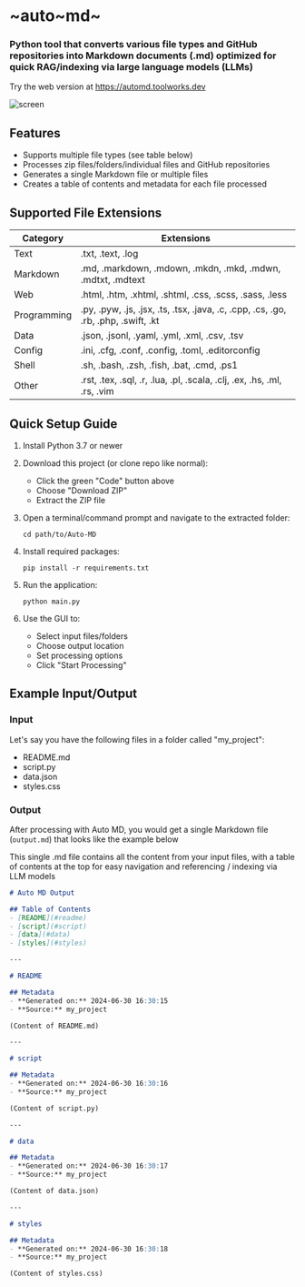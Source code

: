 # ~auto~md~

### Python tool that converts various file types and GitHub repositories into Markdown documents (.md) optimized for quick RAG/indexing via large language models (LLMs)

Try the web version at https://automd.toolworks.dev

![screen](auto-md-gui-screen.png)

## Features

- Supports multiple file types (see table below)
- Processes zip files/folders/individual files and GitHub repositories
- Generates a single Markdown file or multiple files
- Creates a table of contents and metadata for each file processed

## Supported File Extensions

| Category | Extensions |
|----------|------------|
| Text | .txt, .text, .log |
| Markdown | .md, .markdown, .mdown, .mkdn, .mkd, .mdwn, .mdtxt, .mdtext |
| Web | .html, .htm, .xhtml, .shtml, .css, .scss, .sass, .less |
| Programming | .py, .pyw, .js, .jsx, .ts, .tsx, .java, .c, .cpp, .cs, .go, .rb, .php, .swift, .kt |
| Data | .json, .jsonl, .yaml, .yml, .xml, .csv, .tsv |
| Config | .ini, .cfg, .conf, .config, .toml, .editorconfig |
| Shell | .sh, .bash, .zsh, .fish, .bat, .cmd, .ps1 |
| Other | .rst, .tex, .sql, .r, .lua, .pl, .scala, .clj, .ex, .hs, .ml, .rs, .vim |

## Quick Setup Guide

1. Install Python 3.7 or newer

2. Download this project (or clone repo like normal):
   - Click the green "Code" button above
   - Choose "Download ZIP"
   - Extract the ZIP file

3. Open a terminal/command prompt and navigate to the extracted folder:
   ```
   cd path/to/Auto-MD
   ```

4. Install required packages:
   ```
   pip install -r requirements.txt
   ```

5. Run the application:
   ```
   python main.py
   ```

6. Use the GUI to:
   - Select input files/folders
   - Choose output location
   - Set processing options
   - Click "Start Processing"

## Example Input/Output

### Input

Let's say you have the following files in a folder called "my_project":

- README.md
- script.py
- data.json
- styles.css

### Output

After processing with Auto MD, you would get a single Markdown file (`output.md`) that looks like the example below

This single .md file contains all the content from your input files, with a table of contents at the top for easy navigation and referencing / indexing via LLM models

```markdown
# Auto MD Output

## Table of Contents
- [README](#readme)
- [script](#script)
- [data](#data)
- [styles](#styles)

---

# README

## Metadata
- **Generated on:** 2024-06-30 16:30:15
- **Source:** my_project

(Content of README.md)

---

# script

## Metadata
- **Generated on:** 2024-06-30 16:30:16
- **Source:** my_project

(Content of script.py)

---

# data

## Metadata
- **Generated on:** 2024-06-30 16:30:17
- **Source:** my_project

(Content of data.json)

---

# styles

## Metadata
- **Generated on:** 2024-06-30 16:30:18
- **Source:** my_project

(Content of styles.css)
```

